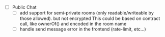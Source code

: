 - [ ] Public Chat
    - [ ] add support for semi-private rooms (only readable/writeable by those allowed). but not encrypted
          This could be based on contract call, like ownerOf() and encoded in the room name
    - [ ] handle send message error in the frontend (rate-limit, etc...)